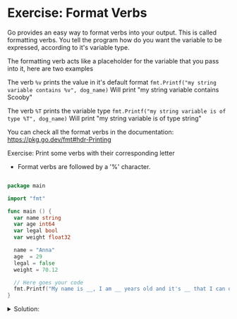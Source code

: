 # Exercise: Format Verbs

Go provides an easy way to format verbs into your output. This is called formatting verbs.
You tell the program how do you want the variable to be expressed, according to it's variable type.

The formatting verb acts like a placeholder for the variable that you pass into it, here are two examples

The verb `%v` prints the value in it's default format
`fmt.Printf("my string variable contains %v", dog_name)`
Will print "my string variable contains Scooby"

The verb `%T` prints the variable type
`fmt.Printf("my string variable is of type %T", dog_name)`
Will print "my string variable is of type string"

You can check all the format verbs in the documentation: https://pkg.go.dev/fmt#hdr-Printing

Exercise: Print some verbs with their corresponding letter

- Format verbs are followed by a '%' character.


```go

package main

import "fmt"

func main () {
  var name string
  var age int64
  var legal bool
  var weight float32

  name = "Anna"
  age  = 29
  legal = false
  weight = 70.12

  // Here goes your code
  fmt.Printf("My name is __, I am __ years old and it's __ that I can drive a car, my pet weights __ kilograms", , , , )
}
```

<details>
<summary> Solution: </summary>

```go
package main

import "fmt"

func main () {
  // Here goes your code
  var name string
  var age	int64
  var legal bool
  var weight float32

  name = "Anna"
  age  = 20
  legal = true
  weight = 70.12

  fmt.Printf("My name is %s, I am %d years old and it's %t that I can drive a car, my pet weights %f kilograms",name, age, legal, weight)
}
```

</details>
